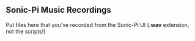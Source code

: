 ## Sonic-Pi Music Recordings
Put files here that you've recorded from the Sonic-Pi UI (**.wav** extension, not the scripts!)